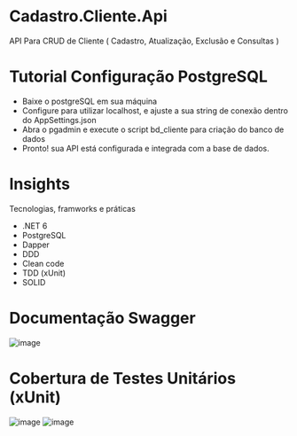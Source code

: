 # Cadastro.Cliente.Api
API Para CRUD de Cliente ( Cadastro, Atualização, Exclusão e Consultas )



# Tutorial Configuração PostgreSQL


- Baixe o postgreSQL em sua máquina
- Configure para utilizar localhost, e ajuste a sua string de conexão dentro do AppSettings.json
- Abra o pgadmin e execute o script bd_cliente para criação do banco de dados
- Pronto! sua API está configurada e integrada com a base de dados.



# Insights

Tecnologias, framworks e práticas
- .NET 6
- PostgreSQL
- Dapper
- DDD
- Clean code
- TDD (xUnit)
- SOLID


# Documentação Swagger
![image](https://github.com/valento45/Cadastro.Cliente.Api/assets/54119744/4f256824-114d-4b2e-9402-2938f1a830b2)




# Cobertura de Testes Unitários (xUnit)
![image](https://github.com/valento45/Cadastro.Cliente.Api/assets/54119744/596c7e28-8800-4ff2-81b8-4a8f11df9950)
![image](https://github.com/valento45/Cadastro.Cliente.Api/assets/54119744/1e1983a9-7b85-42a0-9ad3-2c20fc65c8f7)





